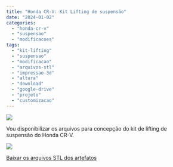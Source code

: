 ```yaml
---
title: "Honda CR-V: Kit Lifting de suspensão"
date: "2024-01-02"
categories:
  - "honda-cr-v"
  - "suspensao"
  - "modificacoes"
tags:
  - "kit-lifting"
  - "suspensao"
  - "modificacao"
  - "arquivos-stl"
  - "impressao-3d"
  - "altura"
  - "download"
  - "google-drive"
  - "projeto"
  - "customizacao"
---
```


![](https://garagemdomadeira.com/wp-content/uploads/2024/01/screenshot-2024-01-02-as-08.03.55.jpg?w=1024)

Vou disponibilizar os arquivos para concepção do kit de lifting de suspensão do Honda CR-V.

![](https://garagemdomadeira.com/wp-content/uploads/2024/01/screenshot-2024-01-02-as-08.03.45.jpg?w=1024)

[Baixar os arquivos STL dos artefatos](https://drive.google.com/drive/folders/1AtDRHPBjaQZrcozgQK2-DGkgB-dPJsRi?usp=sharing)

